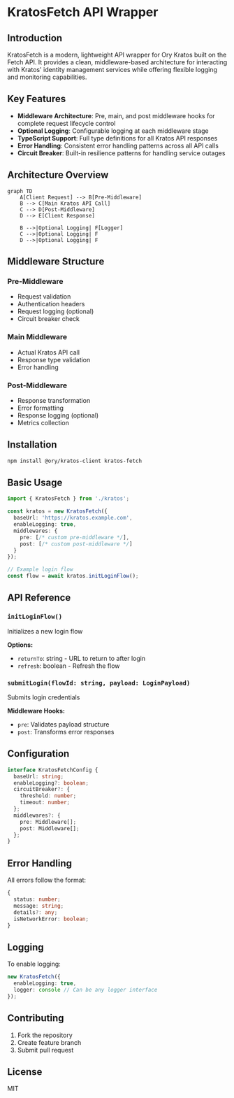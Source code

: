 # KratosFetch API Wrapper

## Introduction

KratosFetch is a modern, lightweight API wrapper for Ory Kratos built on the Fetch API. It provides a clean, middleware-based architecture for interacting with Kratos' identity management services while offering flexible logging and monitoring capabilities.

## Key Features

- **Middleware Architecture**: Pre, main, and post middleware hooks for complete request lifecycle control
- **Optional Logging**: Configurable logging at each middleware stage
- **TypeScript Support**: Full type definitions for all Kratos API responses
- **Error Handling**: Consistent error handling patterns across all API calls
- **Circuit Breaker**: Built-in resilience patterns for handling service outages

## Architecture Overview

```mermaid
graph TD
    A[Client Request] --> B[Pre-Middleware]
    B --> C[Main Kratos API Call]
    C --> D[Post-Middleware]
    D --> E[Client Response]
    
    B -->|Optional Logging| F[Logger]
    C -->|Optional Logging| F
    D -->|Optional Logging| F
```

## Middleware Structure

### Pre-Middleware
- Request validation
- Authentication headers
- Request logging (optional)
- Circuit breaker check

### Main Middleware
- Actual Kratos API call
- Response type validation
- Error handling

### Post-Middleware 
- Response transformation
- Error formatting
- Response logging (optional)
- Metrics collection

## Installation

```bash
npm install @ory/kratos-client kratos-fetch
```

## Basic Usage

```typescript
import { KratosFetch } from './kratos';

const kratos = new KratosFetch({
  baseUrl: 'https://kratos.example.com',
  enableLogging: true,
  middlewares: {
    pre: [/* custom pre-middleware */],
    post: [/* custom post-middleware */]
  }
});

// Example login flow
const flow = await kratos.initLoginFlow();
```

## API Reference

### `initLoginFlow()`
Initializes a new login flow

**Options:**
- `returnTo`: string - URL to return to after login
- `refresh`: boolean - Refresh the flow

### `submitLogin(flowId: string, payload: LoginPayload)`
Submits login credentials

**Middleware Hooks:**
- `pre`: Validates payload structure
- `post`: Transforms error responses

## Configuration

```typescript
interface KratosFetchConfig {
  baseUrl: string;
  enableLogging?: boolean;
  circuitBreaker?: {
    threshold: number;
    timeout: number;
  };
  middlewares?: {
    pre: Middleware[];
    post: Middleware[];
  };
}
```

## Error Handling

All errors follow the format:
```typescript
{
  status: number;
  message: string;
  details?: any;
  isNetworkError: boolean;
}
```

## Logging

To enable logging:
```typescript
new KratosFetch({
  enableLogging: true,
  logger: console // Can be any logger interface
});
```

## Contributing

1. Fork the repository
2. Create feature branch
3. Submit pull request

## License

MIT
